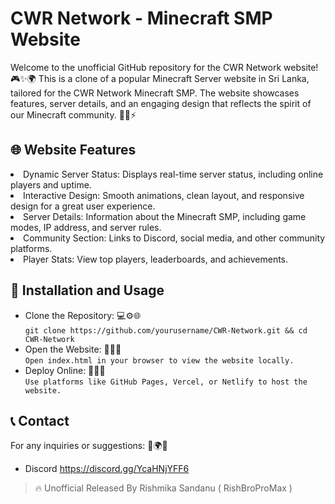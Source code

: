 # CWR Network - Minecraft SMP Website

<p> Welcome to the unofficial GitHub repository for the CWR Network website! 🎮✨🌍 This is a clone of a popular Minecraft Server website in Sri Lanka, tailored for the CWR Network Minecraft SMP. The website showcases features, server details, and an engaging design that reflects the spirit of our Minecraft community. 🌟🎉⚡ </p>

## 🌐 Website Features

<li>Dynamic Server Status: Displays real-time server status, including online players and uptime.</li>

<li>Interactive Design: Smooth animations, clean layout, and responsive design for a great user experience.</li>

<li>Server Details: Information about the Minecraft SMP, including game modes, IP address, and server rules.</li>

<li>Community Section: Links to Discord, social media, and other community platforms.</li>

<li>Player Stats: View top players, leaderboards, and achievements.</li>

## 🚀 Installation and Usage

- Clone the Repository: 💻⚙️🌐 <br>
 ```git clone https://github.com/yourusername/CWR-Network.git && cd CWR-Network```
- Open the Website: 🌟📂🌐 <br>
   ```Open index.html in your browser to view the website locally.```
- Deploy Online: 🚀✨📡 <br>
   ```Use platforms like GitHub Pages, Vercel, or Netlify to host the website.```

## 📞 Contact
<p> For any inquiries or suggestions: 📧🌍✨</p>

- Discord  https://discord.gg/YcaHNjYFF6

> 🔥 Unofficial Released By Rishmika Sandanu ( RishBroProMax )
  
